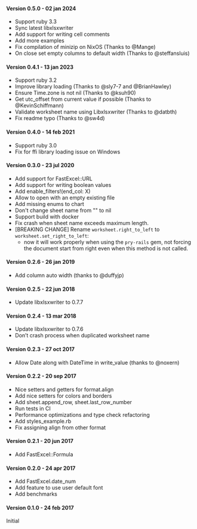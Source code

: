 #### Version 0.5.0 - 02 jan 2024

* Support ruby 3.3
* Sync latest libxlsxwriter
* Add support for writing cell comments
* Add more examples
* Fix compilation of minizip on NixOS (Thanks to @Mange)
* On close set empty columns to default width (Thanks to @steffansluis)

#### Version 0.4.1 - 13 jan 2023

* Support ruby 3.2
* Improve library loading (Thanks to @sly7-7 and @BrianHawley)
* Ensure Time.zone is not nil (Thanks to @ksuh90)
* Get utc_offset from current value if possible (Thanks to @KevinSchiffmann)
* Validate worksheet name using Libxlsxwriter (Thanks to @datbth)
* Fix readme typo (Thanks to @sw4d)

#### Version 0.4.0 - 14 feb 2021

* Support ruby 3.0
* Fix for ffi library loading issue on Windows

#### Version 0.3.0 - 23 jul 2020

* Add support for FastExcel::URL
* Add support for writing boolean values
* Add enable_filters!(end_col: X)
* Allow to open with an empty existing file
* Add missing enums to chart
* Don't change sheet name from "" to nil
* Support build with docker
* Fix crash when sheet name exceeds maximum length.
* [BREAKING CHANGE] Rename `worksheet.right_to_left` to `worksheet.set_right_to_left`:
  - now it will work properly when using the `pry-rails` gem, not forcing the document start from right even when this method is not called.

#### Version 0.2.6 - 26 jan 2019

* Add column auto width (thanks to @duffyjp)

#### Version 0.2.5 - 22 jun 2018

* Update libxlsxwriter to 0.7.7

#### Version 0.2.4 - 13 mar 2018

* Update libxlsxwriter to 0.7.6
* Don’t crash process when duplicated worksheet name

#### Version 0.2.3 - 27 oct 2017

* Allow Date along with DateTime in write_value (thanks to @noxern)

#### Version 0.2.2 - 20 sep 2017

* Nice setters and getters for format.align
* Add nice setters for colors and borders
* Add sheet.append_row, sheet.last_row_number
* Run tests in CI
* Performance optimizations and type check refactoring
* Add styles_example.rb
* Fix assigning align from other format

#### Version 0.2.1 - 20 jun 2017

* Add FastExcel::Formula

#### Version 0.2.0 - 24 apr 2017

* Add FastExcel.date_num
* Add feature to use user default font
* Add benchmarks

#### Version 0.1.0 - 24 feb 2017

Initial
